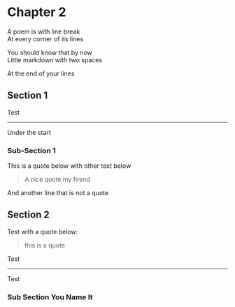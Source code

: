 # Chapter 2

A poem is with line break  
At every corner of its lines

You should know that by now  
Little markdown with two spaces

At the end of your lines

## Section 1

Test

***

Under the start

### Sub-Section 1

This is a quote below with other text below

> A nice quote my firend

And another line that is not a quote

## Section 2

Test with a quote below: 

> this is a quote


Test

***

Test

### Sub Section You Name It



